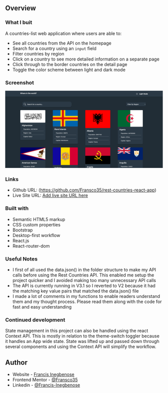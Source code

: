 ## Overview

### What I buit

A countries-list web application where users are able to:

- See all countries from the API on the homepage
- Search for a country using an `input` field
- Filter countries by region
- Click on a country to see more detailed information on a separate page
- Click through to the border countries on the detail page
- Toggle the color scheme between light and dark mode

### Screenshot

![Screenshot](./screenshot.png)

### Links

- Github URL: (https://github.com/Fransco35/rest-countries-react-app)
- Live Site URL: [Add live site URL here](https://rest-countries-react.vercel.app)

### Built with

- Semantic HTML5 markup
- CSS custom properties
- Bootstrap
- Desktop-first workflow
- React.js
- React-router-dom

### Useful Notes

- I first of all used the data.json() in the folder structure to make my API calls before using the Rest Countries API. This enabled me setup the project quicker and I avoided making too many unnecessary API calls
- The API is currently running in V3.1 so I reverted to V2 because it had the matching key value pairs that matched the data.json() file
- I made a lot of comments in my functions to enable readers understand them and my thought process. Please read them along with the code for fast and easy understanding

### Continued development

State management in this project can also be handled using the react Context API. This is mostly in relation to the theme-switch toggler because it handles an App wide state. State was lifted up and passed down through several components and using the Context API will simplify the workflow.

## Author

- Website - [Francis Inegbenose](https://www.francisinegbenose.vercel.app)
- Frontend Mentor - [@Fransco35](https://www.frontendmentor.io/profile/Fransco35)
- Linkedin - [@Francis-Inegbenose](https://www.linkedin.com/in/francis-inegbenose)
